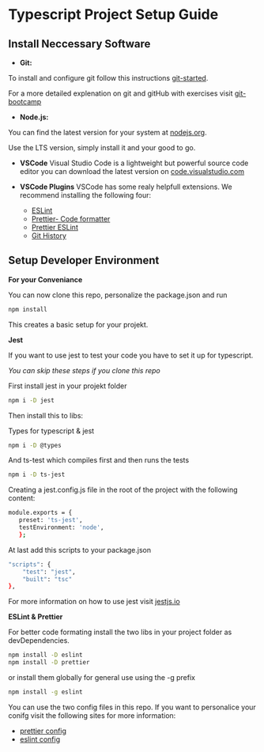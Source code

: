 # Typescript Project Setup Guide

## Install Neccessary Software

* **Git:**

To install and configure git follow this instructions [git-started](https://github.com/software-developer-org/git-started).

For a more detailed explenation on git and gitHub with exercises 
visit [git-bootcamp](https://github.com/software-developer-org/bootcamp)

 

* **Node.js:**

You can find the latest version for your system at [nodejs.org](https://nodejs.org/en/).

 Use the LTS version, simply install it and your good to go.

 * **VSCode**
 Visual Studio Code  is a lightweight but powerful source code editor you can download the latest version on [code.visualstudio.com](https://code.visualstudio.com/)

* **VSCode Plugins**
VSCode has some realy helpfull extensions.
We recommend installing the following four:

  * [ESLint](https://eslint.org/)
  * [Prettier- Code formatter](https://prettier.io/)
  * [Prettier ESLint](https://github.com/prettier/prettier-eslint)
  * [Git History](https://github.com/DonJayamanne/gitHistoryVSCode)


## Setup Developer Environment

**For your Conveniance**

You can now clone this repo, personalize the package.json and run
 ```bash
npm install 
``` 

This creates a basic setup for your projekt.


**Jest**

If you want to use jest to test your code you have to set it up for typescript.

*You can skip these steps if you clone this repo*


First install jest in your projekt folder
```bash
npm i -D jest
```
Then install this to libs:

Types for typescript & jest
```bash
npm i -D @types
```
And ts-test which compiles first and then runs the tests
```bash
npm i -D ts-jest
```

Creating a jest.config.js file in the root of the project with the following content:

```bash
module.exports = {
   preset: 'ts-jest',
   testEnvironment: 'node',
   };
   ```
At last add this scripts to your package.json

```bash
"scripts": {
    "test": "jest",
    "built": "tsc"
},
```

For more information on how to use jest visit [jestjs.io](https://jestjs.io/docs/en/getting-started)


**ESLint & Prettier**

For better code formating install the two libs in your project folder as devDependencies.

```bash
npm install -D eslint
npm install -D prettier
``` 
or install them globally for general use using the -g prefix
 ```bash
npm install -g eslint
``` 

You can use the two config files in this repo.
If you want to personalice your conifg visit the following sites for more information:
+ [prettier config](https://prettier.io/docs/en/options.html)
+ [eslint config](https://eslint.org/docs/user-guide/configuring)

